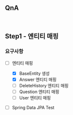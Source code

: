 ## QnA

​	

## Step1 - 엔티티 매핑

### 요구사항

- [ ] 엔티티 매핑 
  - [x] BaseEntity 생성
  - [x] Answer 엔티티 매핑
  - [ ] DeleteHistory 엔티티 매핑
  - [ ] Question 엔티티 매핑
  - [ ] User 엔티티 매핑
- [ ] Spring Data JPA Test

